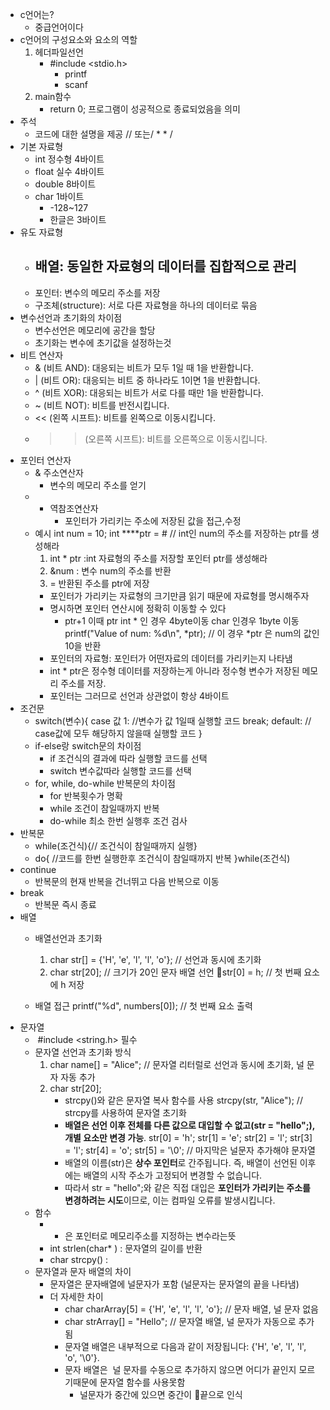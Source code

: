 - c언어는?
	- 중급언어이다
- c언어의 구성요소와 요소의 역할
	1. 헤더파일선언
		-  #include <stdio.h>
			- printf
			- scanf
	2. main함수
		- return 0;
			프로그램이 성공적으로 종료되었음을 의미
- 주석
	- 코드에 대한 설명을 제공 // 또는/ * * /
- 기본 자료형
	- int 정수형 4바이트
	- float 실수 4바이트
	- double 8바이트
	- char 1바이트
		- -128~127
		- 한글은 3바이트
- 유도 자료형
	- 배열: 동일한 자료형의 데이터를 집합적으로 관리
		- 
	- 포인터: 변수의 메모리 주소를 저장
	- 구조체(structure): 서로 다른 자료형을 하나의 데이터로 묶음
- 변수선언과 초기화의 차이점
	- 변수선언은 메모리에 공간을 할당
	- 초기화는 변수에 초기값을 설정하는것
- 비트 연산자
	-  & (비트 AND): 대응되는 비트가 모두 1일 때 1을 반환합니다.
	- | (비트 OR): 대응되는 비트 중 하나라도 1이면 1을 반환합니다.
	-  ^ (비트 XOR): 대응되는 비트가 서로 다를 때만 1을 반환합니다.
	-  ~ (비트 NOT): 비트를 반전시킵니다.
	- << (왼쪽 시프트): 비트를 왼쪽으로 이동시킵니다.
	- >> (오른쪽 시프트): 비트를 오른쪽으로 이동시킵니다.
- 포인터 연산자
	- & 주소연산자 
		- 변수의 메모리 주소를 얻기
	- * 역참조연산자
		- 포인터가 가리키는 주소에 저장된 값을 접근,수정
	- 예시
		int num = 10;
		int ****ptr = &num;  // int인 num의 주소를 저장하는 ptr를 생성해라
		1. int * ptr :int 자료형의 주소를 저장할 포인터 ptr를 생성해라
		2. &num : 변수 num의 주소를 반환
		3. = 반환된 주소를 ptr에 저장
		- 포인터가 가리키는 자료형의 크기만큼 읽기 때문에 자료형를 명시해주자
		- 명시하면 포인터 연산시에 정확히 이동할 수 있다
			- ptr+1 이때 ptr int * 인 경우 4byte이동 char 인경우 1byte 이동
		printf("Value of num: %d\\n", *ptr);  // 이 경우  *ptr 은 num의 값인 10을 반환
		- 포인터의 자료형: 포인터가 어떤자료의 데이터를 가리키는지 나타냄
		- int * ptr은 정수형 데이터를 저장하는게 아니라 정수형 변수가 저장된 메모리 주소를 저장.
		- 포인터는 그러므로 선언과 상관없이 항상 4바이트
- 조건문
	- switch(변수){
		case 값 1: //변수가 값 1일때 실행할 코드
			break;
		default: // case값에 모두 해당하지 않을때 실행할 코드
		}
	- if-else랑 switch문의 차이점
		- if 조건식의 결과에 따라 실행할 코드를 선택
		- switch 변수값따라 실행할 코드를 선택
	- for, while, do-while 반복문의 차이점
		- for 반복횟수가 명확
		- while 조건이 참일때까지 반복
		- do-while 최소 한번 실행후 조건 검사
- 반복문
	- while(조건식){// 조건식이 참일때까지 실행}
	- do{ //코드를 한번 실행한후 조건식이 참일때까지 반복
		}while(조건식)
- continue
	- 반복문의 현재 반복을 건너뛰고 다음 반복으로 이동
- break
	- 반복문 즉시 종료
- 배열
	- 배열선언과 초기화
		1. char str[] = {'H', 'e', 'l', 'l', 'o'}; // 선언과 동시에 초기화
		2. char str[20];  // 크기가 20인 문자 배열 선언
			str[0] = h; // 첫 번째 요소에 h 저장
		
	- 배열 접근
		printf("%d", numbers[0]); // 첫 번째 요소 출력
- 문자열
	-  #include <string.h> 필수
	- 문자열 선언과 초기화 방식
		1.  char name[] = "Alice";  // 문자열 리터럴로 선언과 동시에 초기화, 널 문자 자동 추가
		2. char str[20];
			- strcpy()와 같은 문자열 복사 함수를 사용
				strcpy(str, "Alice");  // strcpy를 사용하여 문자열 초기화
			- **배열은 선언 이후 전체를 다른 값으로 대입할 수 없고(str = "hello";), 개별 요소만 변경 가능**. 
					str[0] = 'h'; str[1] = 'e'; str[2] = 'l'; str[3] = 'l'; str[4] = 'o';
					str[5] = '\\0';  // 마지막은 널문자 추가해야 문자열
			- 배열의 이름(str)은 **상수 포인터**로 간주됩니다. 즉, 배열이 선언된 이후에는 배열의 시작 주소가 고정되어 변경할 수 없습니다.
			- 따라서 str = "hello";와 같은 직접 대입은 **포인터가 가리키는 주소를 변경하려는 시도**이므로, 이는 컴파일 오류를 발생시킵니다.
	- 함수
		- * 은 포인터로 메모리주소를 지정하는 변수라는뜻
		- int strlen(char* ) : 문자열의 길이를 반환
		- char strcpy() : 
	- 문자열과 문자 배열의 차이
		- 문자열은 문자배열에 널문자가 포함 (널문자는 문자열의 끝을 나타냄)
		- 더 자세한 차이
			- char charArray[5] = {'H', 'e', 'l', 'l', 'o'}; // 문자 배열, 널 문자 없음
			- char strArray[] = "Hello"; // 문자열 배열, 널 문자가 자동으로 추가됨
			- 문자열 배열은 내부적으로 다음과 같이 저장됩니다: {'H', 'e', 'l', 'l', 'o', '\0'}.
			- 문자 배열은  널 문자를 수동으로 추가하지 않으면 어디가 끝인지 모르기때문에 문자열 함수를 사용못함
				- 널문자가 중간에 있으면 중간이 끝으로 인식
